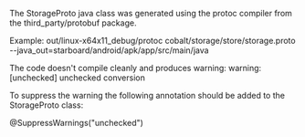 The StorageProto java class was generated using the protoc
compiler from the third_party/protobuf package.

Example:
 out/linux-x64x11_debug/protoc cobalt/storage/store/storage.proto \
     --java_out=starboard/android/apk/app/src/main/java

The code doesn't compile cleanly and produces warning:
 warning: [unchecked] unchecked conversion

To suppress the warning the following annotation should be added
to the StorageProto class:

@SuppressWarnings("unchecked")
